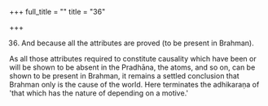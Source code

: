 +++
full_title = ""
title = "36"

+++


36. And because all the attributes are proved (to be present in Brahman).

As all those attributes required to constitute causality which have been or will be shown to be absent in the Pradhāna, the atoms, and so on, can be shown to be present in Brahman, it remains a settled conclusion that Brahman only is the cause of the world. Here terminates the adhikaraṇa of 'that which has the nature of depending on a motive.'

